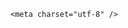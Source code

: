 <!DOCTYPE html>
<html lang="zh-CN">

<head>
    
<title>高中双休后，如何看待部分家长“又想孩子休息、又怕孩子躺平”？_腾讯新闻</title>
<meta name="keywords" content="家长,高中,孩子,家长群,心理咨询师">
<meta name="author" content="腾讯网">
<meta name="copyright" content="Copyright 1998 - 2025 Tencent. All Rights Reserved">
<meta property="og:type" content="news" />

<meta property="og:title" content="高中双休后，如何看待部分家长“又想孩子休息、又怕孩子躺平”？_腾讯新闻" />
<meta property="og:url" content="https://news.qq.com/rain/a/20250510Q04FKQ00" />
<meta property="og:image" content="https://inews.gtimg.com/news_ls/OlGnYhu-7-1jAlqXTWpt4YNLaf5_hQGrzGaGFXPJlHwoMAA_640330/0" />
<meta property="article:author" content="" />
<meta property="article:published_time" content="2025-05-10 19:45:51" />
<meta property="category" content="" />

    <meta charset="utf-8" />
<meta http-equiv="X-UA-Compatible" content="IE=Edge" />
<meta name="viewport" content="width=device-width, initial-scale=1, shrink-to-fit=no" />
<link rel="dns-prefetch" href="mat1.gtimg.com">
<link rel="dns-prefetch" href="i.news.qq.com">
<link rel="shortcut icon" href="https://mat1.gtimg.com/qqcdn/qqindex2021/favicon.ico">
<script nomodule="true" src="https://mat1.gtimg.com/qqcdn/qqindex2021/common-static/20240515201444/core3-37-1.min.js"></script>
<script>
  try {
    if (!window.IntersectionObserver) {
      var observerScript = document.createElement('script');
      observerScript.src = "https://mat1.gtimg.com/qqcdn/qqindex2021/common-static/20241024141058/intersection-observer-polyfill.js";
      document.head.appendChild(observerScript);
    }
  } catch (error) {}
</script>

<script>
  try {
    if (!Element.prototype.scrollTo) {
      var scrollScript = document.createElement('script');
      scrollScript.src = "https://mat1.gtimg.com/qqcdn/qqindex2021/common-static/20241025153001/scroll-behavior-polyfill.js";
      document.head.appendChild(scrollScript);
    }
  } catch (error) {}
</script>
<script>
  try {
    if ('scrollRestoration' in window.history) {
      window.history.scrollRestoration = 'manual';
    }
    window.isPcClient = Boolean(window.electron) && (
      window.navigator.userAgent.indexOf('pc-client') > 0 ||
      window.navigator.userAgent.indexOf('TencentNews') > 0
    );
  } catch {}
</script>
<script>
  try {
    if (window.isPcClient) {
      var bodyStyle = document.createElement('style');
      bodyStyle.innerText = 'body{ zoom: 0.95 }';
      document.head.appendChild(bodyStyle);
    }
  } catch {}
</script>
<script>
  window.DATA = {"adInfo":{"openAds":1,"openAdsComment":1,"openAdsPhotos":1,"openAdsText":1,"openRelatedNewsAd":1},"categoryrray":{"category_id":"69","sub_category_id":"738"},"commentid":"","extra_property":{"FeedbackDetailDisableInsert":0,"zanSkinType":""},"is_deleted":0,"news_update_time":1746879186,"time":"2025-05-10 14:12:30","surl":"https://view.inews.qq.com/a/20250510Q04FKQ00","all_long_pic":1,"atype":232,"content":null,"id":"20250510Q04FKQ00","news_app_recommend_status":4,"safe_cntl":{"close_all_emoticon_comment":0,"close_comment_dislike":0,"close_global_news_sis":0,"close_relate_thing":0,"emoticon_comment_mode":0,"close_all_ad":0,"close_all_favorite":0,"close_all_rel":0,"close_share_pull":0},"self_declare":{"declare":"个人观点，仅供参考"},"url":"https://view.inews.qq.com/a/20250510Q04FKQ00","attribute":{},"closeCommentBanner":0,"likeInfo":0,"card":{"icon":"http://inews.gtimg.com/newsapp_ls/0/1309418287_200200/0","msgEntry":1,"liveInfo":{},"desc":"热点新闻，轻松解读。换个姿势看世界。","vip_icon":"http://inews.gtimg.com/newsapp_ls/0/14876051701/0","answerer_status":2,"chlid":"5519793","update_frequency":"1970-01-01 08:00:00","vip_desc":"话题君官方账号","vip_icon_night":"http://inews.gtimg.com/newsapp_ls/0/14876052067/0","vip_place":"left","vip_type_new":"30012","suid":"8QEf3X5d7YQcuT7Z4gd3","uin":"ec2bcfb967fccc019b42e0ab4450870cfe","vip_type":"30012","cpLevel":1,"answererStatus":2,"chlname":"话题君"},"emojiSwitch":1,"relate_extend_infos":{"imgURL":"https://inews.gtimg.com/news_bt/Ou5ozpECjJjMnJ2drGd46EvJRyabUyL5MwicPCADqx_GMAA/0","imgURLSmall":"https://inews.gtimg.com/news_bt/Ou5ozpECjJjMnJ2drGd46EvJRyabUyL5MwicPCADqx_GMAA/0","longTitle":"童心结，有解法","title":"童心结，有解法","url":"https://view.inews.qq.com/a/UTR2025041100412600","id":"UTR2025041100412600"},"shareImg":"https://inews.gtimg.com/om_ls/O0L5Xpz12D7iWnbMc07BIQqhuLVjOM921bvdhYNUfcRQwAA_870492/0","ai_switch":true,"copyright_wording_share":"免责声明","emojiRelatedSwitch":1,"questionInfo":{"thumbnails_qqnews":["https://inews.gtimg.com/om_ls/O0L5Xpz12D7iWnbMc07BIQqhuLVjOM921bvdhYNUfcRQwAA_294195/0"],"title":"高中双休后，如何看待部分家长“又想孩子休息、又怕孩子躺平”？","url":"http://view.inews.qq.com/a/20250510Q04FKQ00","abstract":"青春期孩子的心像一团迷雾，看不透、读不懂。我们真的没有办法走进孩子的心里吗？腾讯新闻教育频道《童心结》栏目特别策划《童心结，有解法》系列问答，每周末邀请心理专家、教授围绕青少年心理问题回答家长疑问。别慌张，童心结，有法解！","id":"20250510Q04FKQ00","longtitle":"高中双休后，如何看待部分家长“又想孩子休息、又怕孩子躺平”？","question_short_title":"","relate_extend_infos":[{"articletype":"116","id":"UTR2025041100412600","longtitle":"童心结，有解法","picShowType":"90092","thumbnails_qqnews":["https://inews.gtimg.com/news_bt/Ou5ozpECjJjMnJ2drGd46EvJRyabUyL5MwicPCADqx_GMAA/0"],"title":"童心结，有解法","url":"https://view.inews.qq.com/a/UTR2025041100412600"}]},"shareCount":1,"title":"高中双休后，如何看待部分家长“又想孩子休息、又怕孩子躺平”？","answer_num":1,"FadCid":"","article_category":"69","channelEntryJumpType":1,"final_declare":["个人观点，仅供参考"],"interaction_info":{"share_wechat_count":1},"intro":"","question_id":"","already_answer":false,"abstract":"青春期孩子的心像一团迷雾，看不透、读不懂。我们真的没有办法走进孩子的心里吗？腾讯新闻教育频道《童心结》栏目特别策划《童心结，有解法》系列问答，每周末邀请心理专家、教授围绕青少年心理问题回答家长疑问。别慌张，童心结，有法解！","detail_entry":{"is_orignal":1,"orignal_entry":1},"disableDeclare":1,"forbidCommentUpDown":0,"iNewsRecommendLevel":1,"remarks":"","shareDesc":"青春期孩子的心像一团迷雾，看不透、读不懂。我们真的没有办法走进孩子的心里吗？腾讯新闻教育频道《童心结》栏目特别策划《童心结，有解法》系列问答，每周末邀请心理专家、教授围绕青少年心理问题回答家长疑问。别慌张，童心结，有法解！","content_words_num":25,"copyright_share":"本文来自腾讯新闻客户端创作者，不代表腾讯新闻的观点和立场。","enableDiffusion":1,"isSensitive":0,"ret":0,"cms_id":"20250510Q04FKQ00","articleId":"20250510Q04XG400","article_type":232,"tags":"","videoArr":[]};
</script>
<script>
  window.channelInfo = {"channelConfig":{"channelNav":[{"_auto_id":"1","active_alien_img":"","alien_img":"","channel_id":"news_news_home","is_local":"0","link":"https://www.qq.com","name_cn":"首页","name_en":"home"},{"_auto_id":"2","active_alien_img":"","alien_img":"","channel_id":"news_news_top","is_local":"0","link":"","name_cn":"要闻","name_en":"news"},{"_auto_id":"4","active_alien_img":"","alien_img":"","channel_id":"news_news_bj","is_local":"1","link":"","name_cn":"北京","name_en":"bj"},{"_auto_id":"5","active_alien_img":"","alien_img":"","channel_id":"news_news_finance","is_local":"0","link":"","name_cn":"财经","name_en":"finance"},{"_auto_id":"6","active_alien_img":"","alien_img":"","channel_id":"news_news_tech","is_local":"0","link":"","name_cn":"科技","name_en":"tech"},{"_auto_id":"7","active_alien_img":"","alien_img":"","channel_id":"tv","is_local":"0","link":"https://v.qq.com/channel/tv/?ptag=qqnews","name_cn":"电视剧","name_en":"tv"},{"_auto_id":"8","active_alien_img":"","alien_img":"","channel_id":"news_news_qa","is_local":"0","link":"","name_cn":"热问","name_en":"qa"},{"_auto_id":"9","active_alien_img":"","alien_img":"","channel_id":"news_news_ent","is_local":"0","link":"","name_cn":"娱乐","name_en":"ent"},{"_auto_id":"10","active_alien_img":"","alien_img":"","channel_id":"variety","is_local":"0","link":"https://v.qq.com/channel/variety/?ptag=qqnews","name_cn":"综艺","name_en":"variety"},{"_auto_id":"11","active_alien_img":"","alien_img":"","channel_id":"news_news_sports","is_local":"0","link":"","name_cn":"体育","name_en":"sports"},{"_auto_id":"13","active_alien_img":"","alien_img":"","channel_id":"news_news_nba","is_local":"0","link":"","name_cn":"NBA","name_en":"nba"},{"_auto_id":"14","active_alien_img":"","alien_img":"","channel_id":"news_news_world","is_local":"0","link":"","name_cn":"国际","name_en":"world"},{"_auto_id":"15","active_alien_img":"","alien_img":"","channel_id":"news_news_mil","is_local":"0","link":"","name_cn":"军事","name_en":"milite"},{"_auto_id":"16","active_alien_img":"","alien_img":"","channel_id":"news_news_auto","is_local":"0","link":"","name_cn":"汽车","name_en":"auto"},{"_auto_id":"17","active_alien_img":"","alien_img":"","channel_id":"news_news_house","is_local":"0","link":"","name_cn":"房产","name_en":"house"},{"_auto_id":"18","active_alien_img":"","alien_img":"","channel_id":"news_news_edu","is_local":"0","link":"","name_cn":"教育","name_en":"edu"},{"_auto_id":"19","active_alien_img":"","alien_img":"","channel_id":"news_news_antip","is_local":"0","link":"","name_cn":"健康","name_en":"health"},{"_auto_id":"20","active_alien_img":"","alien_img":"","channel_id":"news_news_video","is_local":"0","link":"","name_cn":"视频","name_en":"video"},{"_auto_id":"21","active_alien_img":"","alien_img":"","channel_id":"news_news_game","is_local":"0","link":"","name_cn":"游戏","name_en":"games"},{"_auto_id":"22","active_alien_img":"","alien_img":"","channel_id":"news_news_nchupin","is_local":"0","link":"","name_cn":"眼界","name_en":"chupin"},{"_auto_id":"24","active_alien_img":"","alien_img":"","channel_id":"news_news_football","is_local":"0","link":"","name_cn":"足球","name_en":"football"},{"_auto_id":"25","active_alien_img":"","alien_img":"","channel_id":"news_news_kepu","is_local":"0","link":"","name_cn":"科学","name_en":"kepu"},{"_auto_id":"26","active_alien_img":"","alien_img":"","channel_id":"news_news_digi","is_local":"0","link":"","name_cn":"数码","name_en":"digi"},{"_auto_id":"28","active_alien_img":"","alien_img":"","channel_id":"ymzx","is_local":"0","link":"https://gamer.qq.com/v2/cloudgame/game/96897?ichannel=txxwpc0Ftxxwpc1","name_cn":"元梦之星","name_en":"news_news_ymzx"},{"_auto_id":"31","active_alien_img":"","alien_img":"","channel_id":"movie","is_local":"0","link":"https://v.qq.com/channel/movie/?ptag=qqnews","name_cn":"电影","name_en":"movie"},{"_auto_id":"32","active_alien_img":"","alien_img":"","channel_id":"news_news_esport","is_local":"0","link":"","name_cn":"电竞","name_en":"esport"},{"_auto_id":"34","active_alien_img":"","alien_img":"","channel_id":"news_news_history","is_local":"0","link":"","name_cn":"历史","name_en":"history"},{"_auto_id":"35","active_alien_img":"","alien_img":"","channel_id":"news_news_baby","is_local":"0","link":"","name_cn":"育儿","name_en":"baby"},{"_auto_id":"36","active_alien_img":"","alien_img":"","channel_id":"hbjy","is_local":"0","link":"https://gp.qq.com/act/a20250421mnqlx/news.shtml","name_cn":"和平精英","name_en":"news_news_hbjy"},{"_auto_id":"37","active_alien_img":"","alien_img":"","channel_id":"cloud_gamer","is_local":"0","link":"https://gamer.qq.com/?ichannel=txxwpc0Ftxxwpc1","name_cn":"云游戏","name_en":"cloud_gamer"},{"_auto_id":"38","active_alien_img":"","alien_img":"","channel_id":"news_news_lic","is_local":"0","link":"","name_cn":"理财","name_en":"finance_licai"},{"_auto_id":"39","active_alien_img":"","alien_img":"","channel_id":"news_news_istock","is_local":"0","link":"","name_cn":"股票","name_en":"finance_stock"},{"_auto_id":"40","active_alien_img":"","alien_img":"","channel_id":"ren_min_shi_pin","is_local":"0","link":"https://news.qq.com/omn/author/8QMd3Hld74cbujbY?tab=om_video","name_cn":"人民视频","name_en":"ren_min_shi_pin"},{"_auto_id":"41","active_alien_img":"","alien_img":"","channel_id":"news_news_weather","is_local":"0","link":"https://tianqi.qq.com/index.htm","name_cn":"天气","name_en":"weather"}]}};
</script>
<script>
  window.articleConfig = {"rightConfig":[{"_auto_id":"1","category_key":"default","modules":"{\"moduleList\":[{\"title\":\"精选视频\",\"id\":\"video_album\",\"videoType\":\"tag\",\"videoId\":\"aUepxrtchGM=\"},{\"title\":\"下载条\",\"id\":\"download_banner\",\"isSticky\":1},{\"title\":\"热点榜\",\"id\":\"hot_rank_list\",\"isSticky\":1},{\"title\":\"广告推广\",\"id\":\"ssp_ad_module\",\"category\":\"ad_ssp\",\"loid\":\"109\",\"isSticky\":1}]}"}],"tonglanAdConfig":[],"bottomConfig":[],"videoAdConfig":[],"rightGameConfig":[]};
</script>
<script src="https://mat1.gtimg.com/www/js/emonitor/custom_ed041a23.js" charset="utf-8"></script>
<script>
  try {
    window.emonitorIns = emonitor.create({
      name: 'newsqq_quesionArticle',
      atta: {
        name: 'newsqq',
      },
      mode: '007',
    });
  } catch (err) {
    console.warn(err);
  }
</script>
<link href="https://mat1.gtimg.com/qqcdn/qqindex2021/common-static/hel/qqnews-pc-dc_20250509063039/static/css/qa.css" rel="stylesheet">

<script>window.__HEL_PRESET_META__={"qqnews-pc-components":{"app":{"id":1366,"name":"qqnews-pc-components","app_group_name":"qqnews-pc-components","proj_ver":{"map":{},"utime":0},"online_version":"qqnews-pc-components_20250306025658","build_version":"qqnews-pc-components_20250509062829","update_at":"2025-05-09T10:29:21.000Z","desc":"set by [init], from container [formal.pc.dc.sz101002] worker [1]"},"version":{"sub_app_name":"qqnews-pc-components","sub_app_version":"qqnews-pc-components_20250509062829","src_map":{"webDirPath":"https://mat1.gtimg.com/qqcdn/qqindex2021/common-static/hel/qqnews-pc-components_20250509062829","htmlIndexSrc":"https://mat1.gtimg.com/qqcdn/qqindex2021/common-static/hel/qqnews-pc-components_20250509062829/index.html","extractMode":"all","iframeSrc":"","chunkCssSrcList":["https://mat1.gtimg.com/qqcdn/qqindex2021/common-static/hel/qqnews-pc-components_20250509062829/static/css/index.css"],"chunkJsSrcList":["https://mat1.gtimg.com/qqcdn/qqindex2021/common-static/hel/qqnews-pc-components_20250509062829/static/js/index.js"],"staticCssSrcList":[],"staticJsSrcList":["https://mat1.gtimg.com/qqcdn/qqindex2021/static/20231212123233/react.production.min.js","https://mat1.gtimg.com/qqcdn/qqindex2021/static/20231212123233/react-dom.production.min.js","https://mat1.gtimg.com/qqcdn/qqindex2021/common-static/hel/hel-base-v16.js"],"relativeCssSrcList":[],"relativeJsSrcList":[],"privCssSrcList":[],"srvModSrcList":[],"headAssetList":[{"tag":"staticScript","append":false,"attrs":{"src":"https://mat1.gtimg.com/qqcdn/qqindex2021/static/20231212123233/react.production.min.js"}},{"tag":"staticScript","append":false,"attrs":{"src":"https://mat1.gtimg.com/qqcdn/qqindex2021/static/20231212123233/react-dom.production.min.js"}},{"tag":"staticScript","append":false,"attrs":{"src":"https://mat1.gtimg.com/qqcdn/qqindex2021/common-static/hel/hel-base-v16.js"}},{"tag":"script","append":true,"attrs":{"src":"https://mat1.gtimg.com/qqcdn/qqindex2021/common-static/hel/qqnews-pc-components_20250509062829/static/js/index.js","defer":""}},{"tag":"link","append":true,"attrs":{"href":"https://mat1.gtimg.com/qqcdn/qqindex2021/common-static/hel/qqnews-pc-components_20250509062829/static/css/index.css","rel":"stylesheet"}}],"bodyAssetList":[]},"update_at":"2025-05-09T10:29:20.000Z","create_at":"2025-05-09T10:29:20.000Z","_worker_id":"1","_is_backup":true}}}</script>
<script>window.__VIEW_PATH__="question.ejs";</script>
</head>

<body id="dc-question-body">
  <div id="root"></div>
    <iframe style="display: none;" src="https://i.news.qq.com/web_backend/getWebPacUid"></iframe>
<script src="https://mat1.gtimg.com/qqcdn/qqindex2021/common-static/20240805160928/react.production.min.js"></script>
<script src="https://mat1.gtimg.com/qqcdn/qqindex2021/common-static/20240805160928/react-dom.production.min.js"></script>
<script src="https://mat1.gtimg.com/qqcdn/qqindex2021/common-static/20241018171503/universal-report.min.js"></script>
<script defer type="text/javascript" src="https://mat1.gtimg.com/qqcdn/qqindex2021/libs/barrier/aria.js?appid=9327b8b06379d9d1728bbfbe2025ef9c" charset="utf-8"></script>
<script defer src="https://t.captcha.qq.com/TCaptcha.js"></script>
<script>document.cookie="hel_err=;path=/;";</script>
<script src="https://mat1.gtimg.com/qqcdn/qqindex2021/common-static/hel/hel-base-v16.js"></script>
<script src="https://mat1.gtimg.com/qqcdn/qqindex2021/common-static/hel/qqnews-pc-hel-entry_20250117174052/static/js/index.js"></script>
<link rel="preload" href="https://mat1.gtimg.com/qqcdn/qqindex2021/common-static/hel/qqnews-pc-dc_20250509063039/static/js/qa.js" as="script">
<link rel="preload" href="https://mat1.gtimg.com/qqcdn/qqindex2021/common-static/hel/qqnews-pc-components_20250509062829/static/js/index.js" as="script">
<script>window.loadProject("https://mat1.gtimg.com/qqcdn/qqindex2021/common-static/hel/qqnews-pc-dc_20250509063039/static/js/qa.js");</script>
<iframe id="videoFrame" style="display: none;" src="https://video.qq.com/cookie/sync_qqnews.html"></iframe>
</body>

</html>
